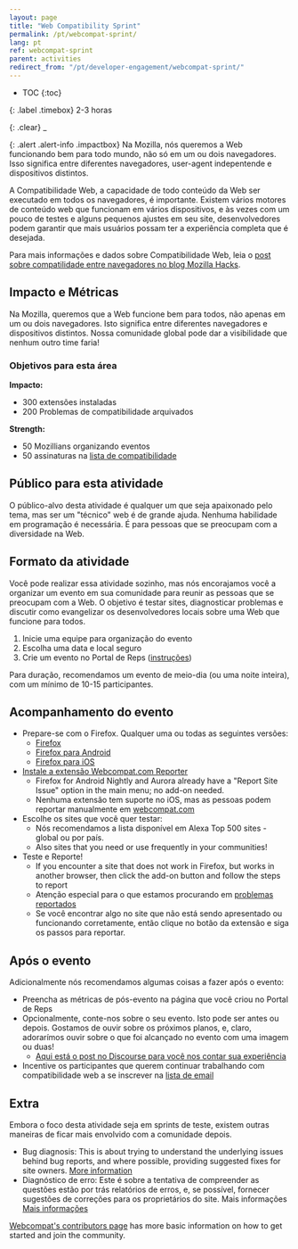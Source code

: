 ```yaml
---
layout: page
title: "Web Compatibility Sprint"
permalink: /pt/webcompat-sprint/
lang: pt
ref: webcompat-sprint
parent: activities
redirect_from: "/pt/developer-engagement/webcompat-sprint/"
---
```


* TOC
{:toc}

{: .label .timebox}
<span class="glyphicon glyphicon-time" aria-hidden="true"></span> 2-3 horas

{: .clear}
_

{: .alert .alert-info .impactbox}
<span class="glyphicon glyphicon-ok-circle" aria-hidden="true"></span> Na Mozilla, nós queremos a Web funcionando bem para todo mundo, não só em um ou dois navegadores. Isso significa entre diferentes navegadores, user-agent indepentende e dispositivos distintos.

A Compatibilidade Web, a capacidade de todo conteúdo da Web ser executado em todos os navegadores, é importante. Existem vários motores de conteúdo web que funcionam em vários dispositivos, e às vezes com um pouco de testes e alguns pequenos ajustes em seu site, desenvolvedores podem garantir que mais usuários possam ter a experiência completa que é desejada.

Para mais informações e dados sobre Compatibilidade Web, leia o [post sobre compatilidade entre navegadores no blog Mozilla Hacks](https://hacks.mozilla.org/2016/07/make-the-web-work-for-everyone/).

## Impacto e Métricas

Na Mozilla, queremos que a Web funcione bem para todos, não apenas em um ou dois navegadores. Isto significa entre diferentes navegadores e dispositivos distintos. Nossa comunidade global pode dar a visibilidade que nenhum outro time faria!

### Objetivos para esta área

__Impacto:__

* 300 extensões instaladas
* 200 Problemas de compatibilidade arquivados

__Strength:__

* 50 Mozillians organizando eventos
* 50 assinaturas na [lista de compatibilidade](https://www.mozilla.org/en-US/about/forums/#compatibility)

## Público para esta atividade

O público-alvo desta atividade é qualquer um que seja apaixonado pelo tema, mas ser um "técnico" web é de grande ajuda. Nenhuma habilidade em programação é necessária. É para pessoas que se preocupam com a diversidade na Web.

## Formato da atividade

Você pode realizar essa atividade sozinho, mas nós encorajamos você a organizar um evento em sua comunidade para reunir as pessoas que se preocupam com a Web. O objetivo é testar sites, diagnosticar problemas e discutir como evangelizar os desenvolvedores locais sobre uma Web que funcione para todos.

1. Inicie uma equipe para organização do evento
2. Escolha uma data e local seguro
3. Crie um evento no Portal de Reps ([instruções](https://wiki.mozilla.org/ReMo/SOPs/Event_hosting))

Para duração, recomendamos um evento de meio-dia (ou uma noite inteira), com um mínimo de 10-15 participantes.

## Acompanhamento do evento

* Prepare-se com o Firefox. Qualquer uma ou todas as seguintes versões:
    * [Firefox](https://www.mozilla.org/firefox/channel/)
    * [Firefox para Android](https://www.mozilla.org/firefox/channel/)
    * [Firefox para iOS](https://www.mozilla.org/firefox/ios/)
* [Instale a extensão Webcompat.com Reporter](https://addons.mozilla.org/addon/webcompatcom-reporter?src=external-activatewebcompat1)
    * Firefox for Android Nightly and Aurora already have a "Report Site Issue" option in the main menu; no add-on needed.
    * Nenhuma extensão tem suporte no iOS, mas as pessoas podem reportar manualmente em [webcompat.com](https://webcompat.com)
* Escolhe os sites que você quer testar:
    * Nós recomendamos a lista disponível em Alexa Top 500 sites - global ou por país.
    * Also sites that you need or use frequently in your communities!
* Teste e Reporte!
    * If you encounter a site that does not work in Firefox, but works in another browser, then click the add-on button and follow the steps to report
    * Atenção especial para o que estamos procurando em [problemas reportados](https://wiki.mozilla.org/Compatibility/Guide#Reporting_a_Web_compatibility_issue)
    * Se você encontrar algo no site que não está sendo apresentado ou funcionando corretamente, então clique no botão da extensão e siga os passos para reportar.

## Após o evento
Adicionalmente nós recomendamos algumas coisas a fazer após o evento:

* Preencha as métricas de pós-evento na página que você criou no Portal de Reps
* Opcionalmente, conte-nos sobre o seu evento. Isto pode ser antes ou depois. Gostamos de ouvir sobre os próximos planos, e, claro, adorarímos ouvir sobre o que foi alcançado no evento com uma imagem ou duas!
    * [Aqui está o post no Discourse para você nos contar sua experiência](https://discourse.mozilla-community.org/t/activate-mozilla-web-compatibility-sprint/10074/1)
* Incentive os participantes que querem continuar trabalhando com compatibilidade web a se inscrever na [lista de email](https://www.mozilla.org/en-US/about/forums/#compatibility)

## Extra
Embora o foco desta atividade seja em sprints de teste, existem outras maneiras de ficar mais envolvido com a comunidade depois.

* Bug diagnosis: This is about trying to understand the underlying issues behind bug reports, and where possible, providing suggested fixes for site owners. [More information](https://github.com/mozilla/participation-org/issues/237#issuecomment-163632354)
* Diagnóstico de erro: Este é sobre a tentativa de compreender as questões estão por trás relatórios de erros, e, se possível, fornecer sugestões de correções para os proprietários do site. Mais informações [Mais informações](https://github.com/mozilla/participation-org/issues/237#issuecomment-163632626)

[Webcompat's contributors page](https://webcompat.com/contributors) has more basic information on how to get started and join the community.
